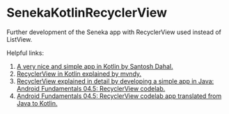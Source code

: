 # SenekaKotlinRecyclerView
Further development of the Seneka app with RecyclerView used instead of ListView.

Helpful links:
1. [A very nice and simple app in Kotlin by Santosh Dahal.](https://www.suntos.com.np/kotlin-android-sample-projects-with-source-code-in-android-studio/simple-recyclerview-android-example-in-kotlin-source-code.html)
2. [RecyclerView in Kotlin explained by mvndy.](https://medium.com/@hinchman_amanda/working-with-recyclerview-in-android-kotlin-84a62aef94ec)
3. [RecyclerView explained in detail by developing a simple app in Java: Android Fundamentals 04.5: RecyclerView codelab.](https://codelabs.developers.google.com/codelabs/android-training-create-recycler-view/index.html?index=..%2F..%2Fandroid-training#0)
4. [Android Fundamentals 04.5: RecyclerView codelab app translated from Java to Kotlin.](https://github.com/r426/RecyclerViewKotlin)
